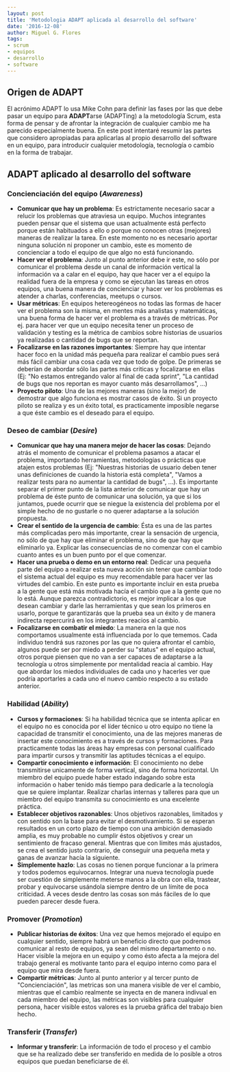 ```yaml
---
layout: post
title: 'Metodologia ADAPT aplicada al desarrollo del software'
date: '2016-12-08'
author: Miguel G. Flores
tags:
- scrum
- equipos
- desarrollo
- software
---
```


Origen de ADAPT
----

El acrónimo ADAPT lo usa Mike Cohn para definir las fases por las que debe pasar un equipo
para **ADAPT**arse (ADAPTing) a la metodología Scrum, esta forma de pensar y de afrontar
la integración de cualquier cambio me ha parecido especialmente buena. En este post intentaré
resumir las partes que considero apropiadas para aplicarlas al propio desarrollo del software
en un equipo, para introducir cualquier metodología, tecnología o cambio en la forma de trabajar.

ADAPT aplicado al desarrollo del software
----

### Concienciación del equipo (*Awareness*)

- **Comunicar que hay un problema**: Es estrictamente necesario sacar a relucir los problemas que atraviesa un equipo. 
Muchos integrantes pueden pensar que el sistema que usan actualmente está perfecto porque están habituados a ello o 
porque no conocen otras (mejores) maneras de realizar la tarea. En este momento no es necesario aportar ninguna solución
ni proponer un cambio, este es momento de concienciar a todo el equipo de que algo no está funcionando.
- **Hacer ver el problema**: Junto al punto anterior debe ir este, no sólo por comunicar el problema desde un canal de
información vertical la información va a calar en el equipo, hay que hacer ver a el equipo la realidad fuera de la empresa
y como se ejecutan las tareas en otros equipos, una buena manera de concienciar y hacer ver los problemas es atender a 
charlas, conferencias, meetups o cursos.
- **Usar métricas**: En equipos hetereogéneos no todas las formas de hacer ver el problema son la misma, en mentes más
analistas y matemáticas, una buena forma de hacer ver el problema es a través de métricas. Por ej. para hacer ver que
un equipo necesita tener un proceso de validación y testing es la métrica de cambios sobre historias de usuarios ya
realizadas o cantidad de bugs que se reportan.
- **Focalizarse en las razones importantes**: Siempre hay que intentar hacer foco en la unidad más pequeña para realizar
el cambio pues será más fácil cambiar una cosa cada vez que todo de golpe. De primeras se deberían de abordar sólo
las partes más criticas y focalizarse en ellas (Ej: "No estamos entregando valor al final de cada sprint", "La 
cantidad de bugs que nos reportan es mayor cuanto más desarrollamos", ...)
- **Proyecto piloto**: Una de las mejores maneras (sino la mejor) de demostrar que algo funciona es mostrar casos
de éxito. Si un proyecto piloto se realiza y es un éxito total, es practicamente imposible negarse a que éste cambio
es el deseado para el equipo.

### Deseo de cambiar (*Desire*)

- **Comunicar que hay una manera mejor de hacer las cosas**: Dejando atrás el momento de comunicar el problema pasamos
 a atacar el problema, importando herramientas, metodologías o prácticas que atajen estos problemas (Ej: "Nuestras
 historias de usuario deben tener unas definiciones de cuando la historia está completa", "Vamos a realizar tests
 para no aumentar la cantidad de bugs", ...). Es importante separar el primer punto de la lista anterior de comunicar
 que hay un problema de éste punto de comunicar una solución, ya que si los juntamos, puede ocurrir que se niegue la
 existencia del problema por el simple hecho de no gustarle o no querer adaptarse a la solución propuesta.
- **Crear el sentido de la urgencia de cambio**: Ésta es una de las partes más complicadas pero más importante, crear
la sensación de urgencia, no sólo de que hay que eliminar el problema, sino de que hay que eliminarlo ya. Explicar
las consecuencias de no comenzar con el cambio cuanto antes es un buen punto por el que comenzar.
- **Hacer una prueba o demo en un entorno real**: Dedicar una pequeña parte del equipo a realizar esta nueva acción
sin tener que cambiar todo el sistema actual del equipo es muy recomendable para hacer ver las virtudes del cambio. En
este punto es importante incluir en esta prueba a la gente que está más motivada hacía el cambio que a la gente que no
lo está. Aunque parezca contradictorio, es mejor implicar a los que desean cambiar y darle las herramientas y que sean
los primeros en usarlo, porque te garantizarás que la prueba sea un éxito y de manera indirecta repercurirá en los
integrantes reacios al cambio.
- **Focalizarse en combatir el miedo**: La manera en la que nos comportamos usualmente está influenciada por lo que
tememos. Cada individuo tendrá sus razones por las que no quiera afrontar el cambio, algunos puede ser por miedo a 
perder su "status" en el equipo actual, otros porque piensen que no van a ser capaces de adaptarse a la tecnología u
otros simplemente por mentalidad reacia al cambio. Hay que abordar los miedos individuales de cada uno y hacerles ver
que podría aportarles a cada uno el nuevo cambio respecto a su estado anterior.

### Habilidad (*Ability*)

- **Cursos y formaciones**: Si ha habilidad técnica que se intenta aplicar en el equipo no es conocida por el líder
técnico u otro equipo no tiene la capacidad de transmitir el conocimiento, una de las mejores maneras de insertar
este conocimiento es a través de cursos y formaciones. Para practicamente todas las áreas hay empresas con personal
cualificado para impartir cursos y transmitir las aptitudes técnicas a el equipo.
- **Compartir conocimiento e información**: El conocimiento no debe transmitirse unicamente de forma vertical, sino
de forma horizontal. Un miembro del equipo puede haber estado indagando sobre esta información o haber tenido más
tiempo para dedicarle a la tecnología que se quiere implantar. Realizar charlas internas y talleres para que un miembro
del equipo transmita su conocimiento es una excelente práctica.
- **Establecer objetivos razonables**: Unos objetivos razonables, limitados y con sentido son la base para evitar el
desmotivamiento. Si se esperan resultados en un corto plazo de tiempo con una ambición demasiado amplia, es muy probable
no cumplir éstos objetivos y crear un sentimiento de fracaso general. Mientras que con límites más ajustados, se crea el
sentido justo contrario, de conseguir una pequeña meta y ganas de avanzar hacía la siguiente.
- **Simplemente hazlo**: Las cosas no tienen porque funcionar a la primera y todos podemos equivocarnos. Integrar
una nueva tecnología puede ser cuestión de simplemente meterse manos a la obra con ella, trastear, probar y equivocarse
usándola siempre dentro de un límite de poca criticidad. A veces desde dentro las cosas son más fáciles de lo que 
pueden parecer desde fuera.

### Promover (*Promotion*)

- **Publicar historias de éxitos**: Una vez que hemos mejorado el equipo en cualquier sentido, siempre habrá un beneficio
directo que podremos comunicar al resto de equipos, ya sean del mismo departamento o no. Hacer visible la mejora 
en un equipo y como ésto afecta a la mejora del trabajo general es motivante tanto para el equipo interno como para el
equipo que mira desde fuera.
- **Compartir métricas**: Junto al punto anterior y al tercer punto de "Concienciación", las metricas son una manera
visible de ver el cambio, mientras que el cambio realmente se inyecta en de manera indivual en cada miembro del equipo,
las métricas son visibles para cualquier persona, hacer visible estos valores es la prueba gráfica del trabajo bien 
hecho.

### Transferir (*Transfer*)

- **Informar y transferir**: La información de todo el proceso y el cambio que se ha realizado debe ser transferido en
medida de lo posible a otros equipos que puedan beneficiarse de él.
